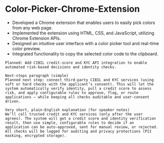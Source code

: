 # Color-Picker-Chrome-Extension
- Developed a Chrome extension that enables users to easily pick colors from any web page.
- Implemented the extension using HTML, CSS, and JavaScript, utilizing Chrome Extension APIs.
- Designed an intuitive user interface with a color picker tool and real-time color preview.
- Integrated functionality to copy the selected color code to the clipboard.
```
Planned: Add CIBIL credit-score and KYC API integration to enable automated risk-based decisions and identity checks.

Next-steps paragraph (simple)
Planned next step: connect third-party CIBIL and KYC services (using soft or hard checks with the applicant’s consent). This will let the system automatically verify identity, pull a credit score to assess risk, and apply configurable rules to approve, flag, or route applications — while keeping all checks auditable and user-consent driven.

Very short, plain-English explanation (for speaker notes)
We’ll call trusted credit and KYC services (only after the user agrees). The system will get a credit score and identity verification result, then use simple, configurable rules to decide if an application can be auto-approved, sent for manual review, or rejected. All checks will be logged for auditing and privacy protections (PII masking, encrypted storage).
```

